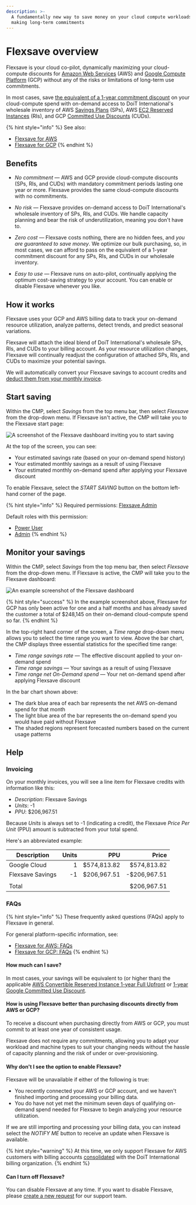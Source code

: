 ```yaml
---
description: >-
  A fundamentally new way to save money on your cloud compute workloads without
  making long-term commitments
---
```


# Flexsave overview

Flexsave is your cloud co-pilot, dynamically maximizing your cloud-compute discounts for [Amazon Web Services](https://aws.amazon.com) (AWS) and [Google Compute Platform](https://cloud.google.com) (GCP) without any of the risks or limitations of long-term use commitments.

In most cases, save [the equivalent of a 1-year commitment discount](overview.md#how-much-can-i-save) on your cloud-compute spend with on-demand access to DoiT International's wholesale inventory of AWS [Savings Plans](https://aws.amazon.com/savingsplans/) (SPs), AWS [EC2 Reserved Instances](https://aws.amazon.com/ec2/pricing/reserved-instances/) (RIs), and GCP [Committed Use Discounts](https://cloud.google.com/docs/cuds) (CUDs).

{% hint style="info" %}
See also:

* [Flexsave for AWS](aws.md)
* [Flexsave for GCP](gcp.md)
{% endhint %}

## Benefits

* _No commitment_ &mdash; AWS and GCP provide cloud-compute discounts (SPs, RIs, and CUDs) with mandatory commitment periods lasting one year or more. Flexsave provides the same cloud-compute discounts with no commitments.

* _No risk_ &mdash; Flexsave provides on-demand access to DoiT International's wholesale inventory of SPs, RIs, and CUDs. We handle capacity planning and bear the risk of underutilization, meaning you don't have to.

<!-- textlint-disable max-comma -->
* _Zero cost_ &mdash; Flexsave costs nothing, there are no hidden fees, and _you are guaranteed to save money_. We optimize our bulk purchasing, so, in most cases, we can afford to pass on the equivalent of a 1-year commitment discount for any SPs, RIs, and CUDs in our wholesale inventory.
<!-- textlint-disable -->

* _Easy to use_ &mdash; Flexsave runs on auto-pilot, continually applying the optimum cost-saving strategy to your account. You can enable or disable Flexsave whenever you like.

## How it works

Flexsave uses your GCP and AWS billing data to track your on-demand resource utilization, analyze patterns, detect trends, and predict seasonal variations.

Flexsave will attach the ideal blend of DoiT International's wholesale SPs, RIs, and CUDs to your billing account. As your resource utilization changes, Flexsave will continually readjust the configuration of attached SPs, RIs, and CUDs to maximize your potential savings.

We will automatically convert your Flexsave savings to account credits and [deduct them from your monthly invoice](overview.md#invoicing).

## Start saving

Within the CMP, select _Savings_ from the top menu bar, then select _Flexsave_ from the drop-down menu. If Flexsave isn't active, the CMP will take you to the Flexsave start page:

![A screenshot of the Flexsave dashboard inviting you to start saving](../.gitbook/assets/cmp-flexsave-start-saving.png)

At the top of the screen, you can see:

* Your estimated savings rate (based on your on-demand spend history)
* Your estimated monthly savings as a result of using Flexsave
* Your estimated monthly on-demand spend after applying your Flexsave discount

To enable Flexsave, select the _START SAVING_ button on the bottom left-hand corner of the page.

{% hint style="info" %}
Required permissions: [Flexsave Admin](../user-management/user-permissions-explained.md#flexsave-admin)

Default roles with this permission:

* [Power User](../user-management/manage-roles.md#power-user)
* [Admin](../user-management/manage-roles.md#admin)
{% endhint %}

## Monitor your savings

Within the CMP, select _Savings_ from the top menu bar, then select _Flexsave_ from the drop-down menu. If Flexsave is active, the CMP will take you to the Flexsave dashboard:

![An example screenshot of the Flexsave dashboard](../.gitbook/assets/cmp-flexsave.png)

{% hint style="success" %}
In the example screenshot above, Flexsave for GCP has only been active for one and a half months and has already saved the customer a total of $248,145 on their on-demand cloud-compute spend so far.
{% endhint %}

In the top-right hand corner of the screen, a _Time range_ drop-down menu allows you to select the time range you want to view. Above the bar chart, the CMP displays three essential statistics for the specified time range:

* _Time range savings rate_ &mdash; The effective discount applied to your on-demand spend
* _Time range savings_ &mdash; Your savings as a result of using Flexsave
* _Time range net On-Demand spend_ &mdash; Your net on-demand spend after applying Flexsave discount

In the bar chart shown above:

* The dark blue area of each bar represents the net AWS on-demand spend for that month
* The light blue area of the bar represents the on-demand spend you would have paid without Flexsave
* The shaded regions represent forecasted numbers based on the current usage patterns

## Help

### Invoicing

On your monthly invoices, you will see a line item for Flexsave credits with information like this:

* _Description_: Flexsave Savings
* _Units_: -1
* _PPU_: $206,967.51

Because _Units_ is always set to -1 (indicating a credit), the Flexsave _Price Per Unit_ (PPU) amount is subtracted from your total spend.

Here's an abbreviated example:

| Description      | Units |         PPU |        Price |
| ---------------- | ----: | ----------: | -----------: |
| Google Cloud     |     1 | $574,813.82 |  $574,813.82 |
| Flexsave Savings |    -1 | $206,967.51 | -$206,967.51 |
|                  |       |             |              |
| Total            |       |             |  $206,967.51 |

### FAQs

{% hint style="info" %}
These frequently asked questions (FAQs) apply to Flexsave in general.

For general platform-specific information, see:

* [Flexsave for AWS: FAQs](aws.md#faqs)
* [Flexsave for GCP: FAQs](gcp.md#faqs)
{% endhint %}

#### How much can I save?

In most cases, your savings will be equivalent to (or higher than) the applicable [AWS Convertible Reserved Instance 1-year Full Upfront](https://aws.amazon.com/ec2/pricing/reserved-instances/pricing/) or [1-year Google Committed Use Discount](https://cloud.google.com/compute/vm-instance-pricing#committed\_use).

#### How is using Flexsave better than purchasing discounts directly from AWS or GCP?

To receive a discount when purchasing directly from AWS or GCP, you must commit to at least one year of consistent usage.

Flexsave does not require any commitments, allowing you to adapt your workload and machine types to suit your changing needs without the hassle of capacity planning and the risk of under or over-provisioning.

#### Why don't I see the option to enable Flexsave?

Flexsave will be unavailable if either of the following is true:

* You recently connected your AWS or GCP account, and we haven't finished importing and processing your billing data.
* You do have not yet met the minimum seven days of qualifying on-demand spend needed for Flexsave to begin analyzing your resource utilization.

If we are still importing and processing your billing data, you can instead select the _NOTIFY ME_ button to receive an update when Flexsave is available.

{% hint style="warning" %}
At this time, we only support Flexsave for AWS customers with billing accounts [consolidated](https://docs.aws.amazon.com/awsaccountbilling/latest/aboutv2/consolidated-billing.html) with the DoiT International billing organization.
{% endhint %}

#### Can I turn off Flexsave?

You can disable Flexsave at any time. If you want to disable Flexsave, please [create a new request](../services/consulting-support/#create-a-new-request) for our support team.
